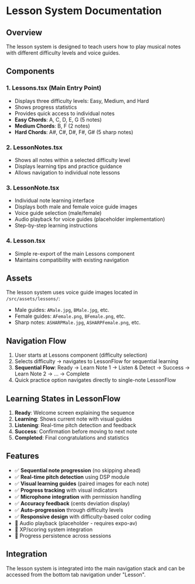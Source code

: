 # Lesson System Documentation

## Overview
The lesson system is designed to teach users how to play musical notes with different difficulty levels and voice guides.

## Components

### 1. Lessons.tsx (Main Entry Point)
- Displays three difficulty levels: Easy, Medium, and Hard
- Shows progress statistics
- Provides quick access to individual notes
- **Easy Chords**: A, C, D, E, G (5 notes)
- **Medium Chords**: B, F (2 notes)
- **Hard Chords**: A#, C#, D#, F#, G# (5 sharp notes)

### 2. LessonNotes.tsx
- Shows all notes within a selected difficulty level
- Displays learning tips and practice guidance
- Allows navigation to individual note lessons

### 3. LessonNote.tsx
- Individual note learning interface
- Displays both male and female voice guide images
- Voice guide selection (male/female)
- Audio playback for voice guides (placeholder implementation)
- Step-by-step learning instructions

### 4. Lesson.tsx
- Simple re-export of the main Lessons component
- Maintains compatibility with existing navigation

## Assets
The lesson system uses voice guide images located in `/src/assets/lessons/`:
- Male guides: `AMale.jpg`, `BMale.jpg`, etc.
- Female guides: `AFemale.png`, `BFemale.png`, etc.
- Sharp notes: `ASHARPMale.jpg`, `ASHARPFemale.png`, etc.

## Navigation Flow
1. User starts at Lessons component (difficulty selection)
2. Selects difficulty → navigates to LessonFlow for sequential learning
3. **Sequential Flow**: Ready → Learn Note 1 → Listen & Detect → Success → Learn Note 2 → ... → Complete
4. Quick practice option navigates directly to single-note LessonFlow

## Learning States in LessonFlow
1. **Ready**: Welcome screen explaining the sequence
2. **Learning**: Shows current note with visual guides
3. **Listening**: Real-time pitch detection and feedback
4. **Success**: Confirmation before moving to next note
5. **Completed**: Final congratulations and statistics

## Features
- ✅ **Sequential note progression** (no skipping ahead)
- ✅ **Real-time pitch detection** using DSP module
- ✅ **Visual learning guides** (paired images for each note)
- ✅ **Progress tracking** with visual indicators
- ✅ **Microphone integration** with permission handling
- ✅ **Accuracy feedback** (cents deviation display)
- ✅ **Auto-progression** through difficulty levels
- ✅ **Responsive design** with difficulty-based color coding
- 🚧 Audio playback (placeholder - requires expo-av)
- 🚧 XP/scoring system integration
- 🚧 Progress persistence across sessions

## Integration
The lesson system is integrated into the main navigation stack and can be accessed from the bottom tab navigation under "Lesson".